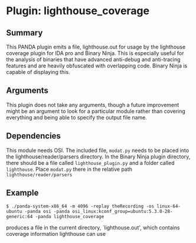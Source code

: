 Plugin: lighthouse_coverage
===========

Summary
-------

This PANDA plugin emits a file, lighthouse.out for usage by the lighthouse coverage plugin for IDA pro and Binary Ninja. This is especially useful for the analysis of binaries that have advanced anti-debug and anti-tracing features and are heavily obfuscated with overlapping code. Binary Ninja is capable of displaying this.


Arguments
---------

This plugin does not take any arguments, though a future improvement might be an argument to look for a particular module rather than covering everything and being able to specify the output file name.

Dependencies
------------

This module needs OSI.
The included file, `modat.py` needs to be placed into the lighthouse/reader/parsers directory. In the Binary Ninja plugin directory, there should be a file called `lighthouse_plugin.py` and a folder called `lighthouse`. Place `modat.py` there in the relative path `lighthouse/reader/parsers`



Example
-------

```$ ./panda-system-x86_64 -m 4096 -replay theRecording -os linux-64-ubuntu -panda osi -panda osi_linux:kconf_group=ubuntu:5.3.0-28-generic:64 -panda lighthouse_coverage```

produces a file in the current directory, `lighthouse.out', which contains coverage information lighthouse can use



